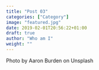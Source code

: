 ```yaml
---
title: "Post 03"
categories: ["Category"]
image: "featured.jpg"
date: 2019-02-01T20:56:22+01:00
draft: true
author: "Who am I"
weight: ""
---
```


Photo by Aaron Burden on Unsplash

